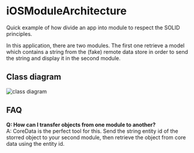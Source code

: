 # iOSModuleArchitecture
Quick example of how divide an app into module to respect the SOLID principles.

In this application, there are two modules. The first one retrieve a model which contains a string from the (fake) remote data store in order to send the string and display it in the second module.

## Class diagram

![class diagram](http://s14.postimg.org/g7de4nxsh/Passing_Data_class_diagram.png)

## FAQ

**Q: How can I transfer objects from one module to another?**    
A: CoreData is the perfect tool for this. Send the string entity id of the storred object to your second module, then retrieve the object from core data using the entity id.

